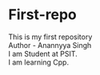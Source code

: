 # First-repo
This is my first repository
<br>
Author - Anannyya Singh
<br>
I am Student at PSIT.
<br>
I am learning Cpp.
